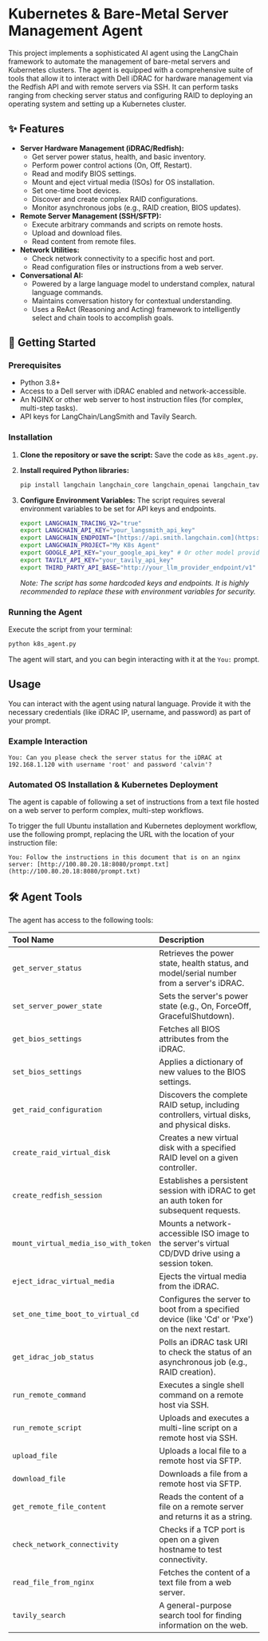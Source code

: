 # Kubernetes & Bare-Metal Server Management Agent

This project implements a sophisticated AI agent using the LangChain framework to automate the management of bare-metal servers and Kubernetes clusters. The agent is equipped with a comprehensive suite of tools that allow it to interact with Dell iDRAC for hardware management via the Redfish API and with remote servers via SSH. It can perform tasks ranging from checking server status and configuring RAID to deploying an operating system and setting up a Kubernetes cluster.

## ✨ Features

* **Server Hardware Management (iDRAC/Redfish):**
    * Get server power status, health, and basic inventory.
    * Perform power control actions (On, Off, Restart).
    * Read and modify BIOS settings.
    * Mount and eject virtual media (ISOs) for OS installation.
    * Set one-time boot devices.
    * Discover and create complex RAID configurations.
    * Monitor asynchronous jobs (e.g., RAID creation, BIOS updates).
* **Remote Server Management (SSH/SFTP):**
    * Execute arbitrary commands and scripts on remote hosts.
    * Upload and download files.
    * Read content from remote files.
* **Network Utilities:**
    * Check network connectivity to a specific host and port.
    * Read configuration files or instructions from a web server.
* **Conversational AI:**
    * Powered by a large language model to understand complex, natural language commands.
    * Maintains conversation history for contextual understanding.
    * Uses a ReAct (Reasoning and Acting) framework to intelligently select and chain tools to accomplish goals.

## 🚀 Getting Started

### Prerequisites

* Python 3.8+
* Access to a Dell server with iDRAC enabled and network-accessible.
* An NGINX or other web server to host instruction files (for complex, multi-step tasks).
* API keys for LangChain/LangSmith and Tavily Search.

### Installation

1.  **Clone the repository or save the script:**
    Save the code as `k8s_agent.py`.

2.  **Install required Python libraries:**
    ```bash
    pip install langchain langchain_core langchain_openai langchain_tavily langgraph redfish paramiko requests
    ```

3.  **Configure Environment Variables:**
    The script requires several environment variables to be set for API keys and endpoints.
    ```bash
    export LANGCHAIN_TRACING_V2="true"
    export LANGCHAIN_API_KEY="your_langsmith_api_key"
    export LANGCHAIN_ENDPOINT="[https://api.smith.langchain.com](https://api.smith.langchain.com)"
    export LANGCHAIN_PROJECT="My K8s Agent"
    export GOOGLE_API_KEY="your_google_api_key" # Or other model provider
    export TAVILY_API_KEY="your_tavily_api_key"
    export THIRD_PARTY_API_BASE="http://your_llm_provider_endpoint/v1"
    ```
    *Note: The script has some hardcoded keys and endpoints. It is highly recommended to replace these with environment variables for security.*

### Running the Agent

Execute the script from your terminal:
```bash
python k8s_agent.py
```
The agent will start, and you can begin interacting with it at the `You:` prompt.

## Usage

You can interact with the agent using natural language. Provide it with the necessary credentials (like iDRAC IP, username, and password) as part of your prompt.

### Example Interaction
```
You: Can you please check the server status for the iDRAC at 192.168.1.120 with username 'root' and password 'calvin'?
```

### Automated OS Installation & Kubernetes Deployment

The agent is capable of following a set of instructions from a text file hosted on a web server to perform complex, multi-step workflows.

To trigger the full Ubuntu installation and Kubernetes deployment workflow, use the following prompt, replacing the URL with the location of your instruction file:
```
You: Follow the instructions in this document that is on an nginx server: [http://100.80.20.18:8080/prompt.txt](http://100.80.20.18:8080/prompt.txt)
```

## 🛠️ Agent Tools

The agent has access to the following tools:

| Tool Name | Description |
| :--- | :--- |
| `get_server_status` | Retrieves the power state, health status, and model/serial number from a server's iDRAC. |
| `set_server_power_state` | Sets the server's power state (e.g., On, ForceOff, GracefulShutdown). |
| `get_bios_settings` | Fetches all BIOS attributes from the iDRAC. |
| `set_bios_settings` | Applies a dictionary of new values to the BIOS settings. |
| `get_raid_configuration` | Discovers the complete RAID setup, including controllers, virtual disks, and physical disks. |
| `create_raid_virtual_disk` | Creates a new virtual disk with a specified RAID level on a given controller. |
| `create_redfish_session` | Establishes a persistent session with iDRAC to get an auth token for subsequent requests. |
| `mount_virtual_media_iso_with_token` | Mounts a network-accessible ISO image to the server's virtual CD/DVD drive using a session token. |
| `eject_idrac_virtual_media` | Ejects the virtual media from the iDRAC. |
| `set_one_time_boot_to_virtual_cd` | Configures the server to boot from a specified device (like 'Cd' or 'Pxe') on the next restart. |
| `get_idrac_job_status` | Polls an iDRAC task URI to check the status of an asynchronous job (e.g., RAID creation). |
| `run_remote_command` | Executes a single shell command on a remote host via SSH. |
| `run_remote_script` | Uploads and executes a multi-line script on a remote host via SSH. |
| `upload_file` | Uploads a local file to a remote host via SFTP. |
| `download_file` | Downloads a file from a remote host via SFTP. |
| `get_remote_file_content` | Reads the content of a file on a remote server and returns it as a string. |
| `check_network_connectivity` | Checks if a TCP port is open on a given hostname to test connectivity. |
| `read_file_from_nginx` | Fetches the content of a text file from a web server. |
| `tavily_search` | A general-purpose search tool for finding information on the web. |

